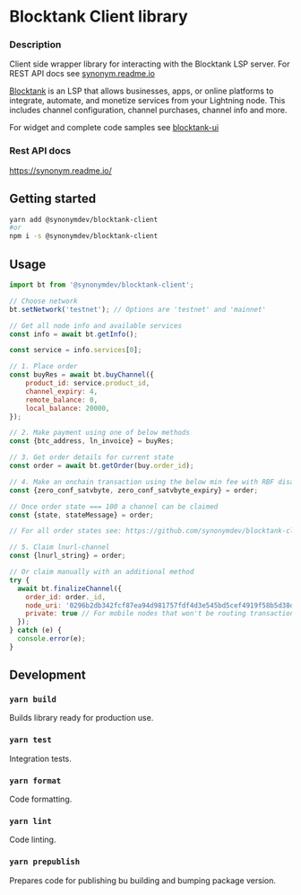 # Blocktank Client library

### Description
Client side wrapper library for interacting with the Blocktank LSP server. For REST API docs see [synonym.readme.io](https://synonym.readme.io/)

[Blocktank](https://blocktank.synonym.to/) is an LSP that allows businesses, apps, or online platforms to integrate, automate, and monetize services from your Lightning node. This includes channel configuration, channel purchases, channel info and more.

For widget and complete code samples see [blocktank-ui](https://github.com/synonymdev/blocktank-client)

### Rest API docs
https://synonym.readme.io/

## Getting started

```bash
yarn add @synonymdev/blocktank-client
#or
npm i -s @synonymdev/blocktank-client
````

## Usage
```javascript
import bt from '@synonymdev/blocktank-client';
```

```javascript
// Choose network
bt.setNetwork('testnet'); // Options are 'testnet' and 'mainnet'

// Get all node info and available services
const info = await bt.getInfo();

const service = info.services[0];

// 1. Place order
const buyRes = await bt.buyChannel({
    product_id: service.product_id,
    channel_expiry: 4,
    remote_balance: 0,
    local_balance: 20000,
});

// 2. Make payment using one of below methods
const {btc_address, ln_invoice} = buyRes;

// 3. Get order details for current state
const order = await bt.getOrder(buy.order_id);

// 4. Make an onchain transaction using the below min fee with RBF disabled to instantly be able to claim your channel
const {zero_conf_satvbyte, zero_conf_satvbyte_expiry} = order;

// Once order state === 100 a channel can be claimed
const {state, stateMessage} = order;

// For all order states see: https://github.com/synonymdev/blocktank-client/blob/f8a20c35a4953435cecf8f718ee555e311e1db9b/src/services/client.ts#L15

// 5. Claim lnurl-channel
const {lnurl_string} = order;

// Or claim manually with an additional method
try {
  await bt.finalizeChannel({
    order_id: order._id,
    node_uri: '0296b2db342fcf87ea94d981757fdf4d3e545bd5cef4919f58b5d38dfdd73bf5c9@34.79.58.84:9735',
    private: true // For mobile nodes that won't be routing transactions
  });
} catch (e) {
  console.error(e);
}

```


## Development


### `yarn build`

Builds library ready for production use.

### `yarn test`

Integration tests.

### `yarn format`

Code formatting.

### `yarn lint`

Code linting.

### `yarn prepublish`

Prepares code for publishing bu building and bumping package version.
